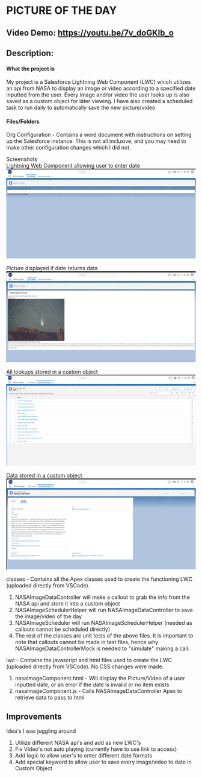 # PICTURE OF THE DAY

## Video Demo: <https://youtu.be/7v_doGKIb_o>
  
## Description:
#### What the project is
My project is a Salesforce Lightning Web Component (LWC) which utilizes an api from NASA to display an image or video according to a specified date inputted from the user. Every image and/or video the user looks up is also saved as a custom object for later viewing. I have also created a scheduled task to run daily to automatically save the new picture/video.
  
#### Files/Folders
Org Configuration - Contains a word document with instructions on setting up the Salesforce instance. This is not all inclusive, and you may need to make other configuration changes which I did not.

Screenshots  
Lightning Web Component allowing user to enter date
![LWC](https://github.com/jak64950/CS50x-Final-Project-Salesforce-LWC/blob/main/Screenshots/NASA_Lightning_Page_Image_Tab.png?raw=true)

Picture displayed if date returns data
![Picture of the Day](https://github.com/jak64950/CS50x-Final-Project-Salesforce-LWC/blob/main/Screenshots/POD.png?raw=true)

All lookups stored in a custom object
![Custom Objects](https://github.com/jak64950/CS50x-Final-Project-Salesforce-LWC/blob/main/Screenshots/NASA_Viewed_Images_Tab.png?raw=true)

Data stored in a custom object
![Custom Object Data](https://github.com/jak64950/CS50x-Final-Project-Salesforce-LWC/blob/main/Screenshots/Custom_Object_Data.png?raw=true)

  
classes - Contains all the Apex classes used to create the functioning LWC (uploaded directly from VSCode).
1) NASAImageDataController will make a callout to grab the info from the NASA api and store it into a custom object
2) NASAImageSchedulerHelper will run NASAImageDataController to save the image/video of the day
3) NASAImageScheduler will run NASAImageSchedulerHelper (needed as callouts cannot be scheduled directly)
4) The rest of the classes are unit tests of the above files. It is important to note that callouts cannot be made in test files, hence why NASAImageDataControllerMock is needed to "simulate" making a call.
  
lwc - Contains the javascript and html files used to create the LWC (uploaded directly from VSCode). No CSS changes were made.
1) nasaImageComponent.html - Will display the Picture/Video of a user inputted date, or an error if the date is invalid or no item exists
2) nasaImageComponent.js - Calls NASAImageDataController Apex to retrieve data to pass to html

## Improvements
Idea's I was juggling around
1) Utilize different NASA api's and add as new LWC's
2) Fix Video's not auto playing (currently have to use link to access)
3) Add logic to allow user's to enter different date formats
4) Add special keyword to allow user to save every image/video to date in Custom Object
